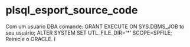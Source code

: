 # plsql_esport_source_code
Com um usuário DBA comande: 
GRANT EXECUTE ON SYS.DBMS_JOB to seu usuário;
ALTER SYSTEM SET UTL_FILE_DIR='*' SCOPE=SPFILE;
Reinicie o ORACLE.
I
